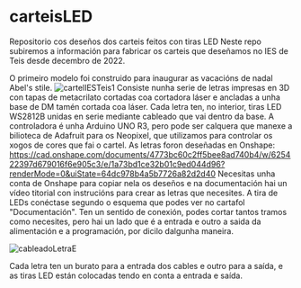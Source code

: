 # carteisLED
Repositorio cos deseños dos carteis feitos con tiras LED
Neste repo subiremos a información para fabricar os carteis que deseñamos no IES de Teis desde decembro de 2022.

O primeiro modelo foi construido para inaugurar as vacacións de nadal Abel's stile.
![cartelIESTeis1](https://github.com/tecnoteis/carteisLED/assets/126872606/90f26060-75cd-4b8d-a0f1-b900b50c9e4c)
Consiste nunha serie de letras impresas en 3D con tapas de metacrilato cortadas coa cortadora láser e ancladas a unha base de DM tamén cortada coa láser. Cada letra ten, no interior, tiras LED WS2812B unidas en serie mediante cableado que vai dentro da base. A controladora é unha Arduino UNO R3, pero pode ser calquera que manexe a bilioteca de Adafruit para os Neopixel, que utilizamos para controlar os xogos de cores que fai o cartel.
As letras foron deseñadas en Onshape: https://cad.onshape.com/documents/4773bc60c2ff5bee8ad740b4/w/625422397d679016f6e905c3/e/1a73bd1ce32b01c9ed044d96?renderMode=0&uiState=64dc978b4a5b7726a82d2d40
Necesitas unha conta de Onshape para copiar nela os deseños e na documentación hai un vídeo titorial con instrucións para crear as letras que necesites.
A tira de LEDs conéctase segundo o esquema que podes ver no cartafol "Documentación". Ten un sentido de conexión, podes cortar tantos tramos como necesites, pero hai un lado que é a entrada e outro a saida da alimentación e a programación, por dicilo dalgunha maneira.

![cableadoLetraE](https://github.com/tecnoteis/carteisLED/assets/126872606/d5cce52f-a4be-45d2-9d9b-ae39d889e4ff)


Cada letra ten un burato para a entrada dos cables e outro para a saída, e as tiras LED están colocadas tendo en conta a entrada e saída.
